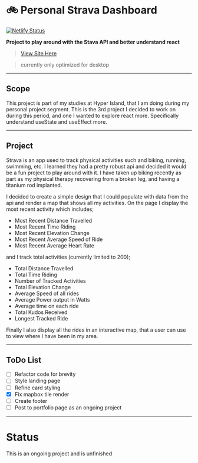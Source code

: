 # 🚲 Personal Strava Dashboard
[![Netlify Status](https://api.netlify.com/api/v1/badges/2b902272-b056-4cf5-969c-06e2504c3cb6/deploy-status)](https://app.netlify.com/sites/mytrekkie/deploys)

**Project to play around with the Stava API and better understand react**

> [View Site Here](https://mytrekkie.netlify.app/#map)

>currently only optimized for desktop


---

## Scope

This project is part of my studies at Hyper Island, that I am doing during my personal project segment. This is the 3rd project I decided to work on during this period, and one I wanted to explore react more. Specifically understand useState and useEffect more. 

---

## Project 

Strava is an app used to track physical activities such and biking, running, swimming, etc. I learned they had a pretty robust api and decided it would be a fun project to play around with it. I have taken up biking recently as part as my physical therapy recovering from a broken leg, and having a titanium rod implanted. 

I decided to create a simple design that I could populate with data from the api and render a map that shows all my activities. On the page I display the most recent activity which includes;

- Most Recent Distance Travelled
- Most Recent Time Riding
- Most Recent Elevation Change
- Most Recent Average Speed of Ride
- Most Recent Average Heart Rate

and I track total activities (currently limited to 200);

- Total Distance Travelled
- Total Time Riding
- Number of Tracked Activities
- Total Elevation Change
- Average Speed of all rides
- Average Power output in Watts
- Average time on each ride
- Total Kudos Received
- Longest Tracked Ride

Finally I also display all the rides in an interactive map, that a user can use to view where I have been in my area. 

---

## ToDo List

- [ ] Refactor code for brevity
- [ ] Style landing page
- [ ] Refine card styling
- [x] Fix mapbox tile render 
- [ ] Create footer
- [ ] Post to portfolio page as an ongoing project

---

# Status

This is an ongoing project and is unfinished 